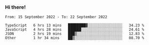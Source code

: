 ### Hi there!

<!--START_SECTION:waka-->

```text
From: 15 September 2022 - To: 22 September 2022

TypeScript   6 hrs 13 mins   ████████▓░░░░░░░░░░░░░░░░   34.23 %
JavaScript   4 hrs 28 mins   ██████░░░░░░░░░░░░░░░░░░░   24.61 %
JSON         2 hrs 19 mins   ███▒░░░░░░░░░░░░░░░░░░░░░   12.83 %
Other        1 hr 34 mins    ██▒░░░░░░░░░░░░░░░░░░░░░░   08.70 %
```

<!--END_SECTION:waka-->
